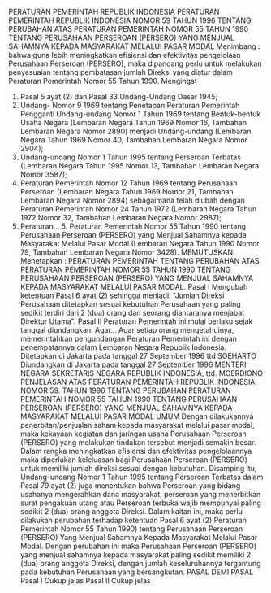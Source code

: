  PERATURAN PEMERINTAH REPUBLIK INDONESIA PERATURAN PEMERINTAH REPUBLIK INDONESIA NOMOR 59 TAHUN 1996 TENTANG PERUBAHAN ATAS PERATURAN PEMERINTAH NOMOR 55 TAHUN 1990 TENTANG PERUSAHAAN PERSEROAN (PERSERO) YANG MENJUAL SAHAMNYA KEPADA MASYARAKAT MELALUI PASAR MODAL
Menimbang :
 bahwa guna lebih meningkatkan efisiensi dan efektivitas pengelolaan Perusahaan Perseroan (PERSERO), maka dipandang perlu untuk melakukan penyesuaian tentang pembatasan jumlah Direksi yang diatur dalam Peraturan Pemerintah Nomor 55 Tahun 1990.
Mengingat :

1. Pasal 5 ayat (2) dan Pasal 33 Undang-Undang Dasar 1945;
2. Undang- Nomor 9 1969 tentang Penetapan Peraturan Pemerintah Pengganti Undang-undang Nomor 1 Tahun 1969 tentang Bentuk-bentuk Usaha Negara (Lembaran Negara Tahun 1969 Nomor 16, Tambahan Lembaran Negara Nomor 2890) menjadi Undang-undang (Lembaran Negara Tahun 1969 Nomor 40, Tambahan Lembaran Negara Nomor 2904);
3. Undang-undang Nomor 1 Tahun 1995 tentang Perseroan Terbatas (Lembaran Negara Tahun 1995 Nomor 13, Tambahan Lembaran Negara Nomor 3587);
4. Peraturan Pemerintah Nomor 12 Tahun 1969 tentang Perusahaan Perseroan (Lembaran Negara Tahun 1969 Nomor 21, Tambahan Lembaran Negara Nomor 2894) sebagaimana telah diubah dengan Peraturan Pemerintah Nomor 24 Tahun 1972 (Lembaran Negara Tahun 1972 Nomor 32, Tambahan Lembaran Negara Nomor 2987);
5. Peraturan… 5. Peraturan Pemerintah Nomor 55 Tahun 1990 tentang Perusahaan Perseroan (PERSERO) yang Menjual Sahamnya kepada Masyarakat Melalui Pasar Modal (Lembaran Negara Tahun 1990 Nomor 79, Tambahan Lembaran Negara Nomor 3428).
MEMUTUSKAN:
 Menetapkan : PERATURAN PEMERINTAH TENTANG PERUBAHAN ATAS PERATURAN PEMERINTAH NOMOR 55 TAHUN 1990 TENTANG PERUSAHAAN PERSEROAN (PERSERO) YANG MENJUAL SAHAMNYA KEPADA MASYARAKAT MELALUI PASAR MODAL.
Pasal I
Mengubah ketentuan Pasal 6 ayat (2) sehingga menjadi: "Jumlah Direksi Perusahaan ditetapkan sesuai kebutuhan Perusahaan yang paling sedikit terdiri dari 2 (dua) orang dan seorang diantaranya menjabat Direktur Utama".
Pasal II
Peraturan Pemerintah ini mulai berlaku sejak tanggal diundangkan. Agar…
Agar setiap orang mengetahuinya, memerintahkan pengundangan Peraturan Pemerintah ini dengan penempatannya dalam Lembaran Negara Republik Indonesia. Ditetapkan di Jakarta pada tanggal 27 September 1996 ttd SOEHARTO Diundangkan di Jakarta pada tanggal 27 September 1996 MENTERI NEGARA SEKRETARIS NEGARA REPUBLIK INDONESIA, ttd. MOERDIONO PENJELASAN ATAS PERATURAN PEMERINTAH REPUBLIK INDONESIA NOMOR 59. TAHUN 1996 TENTANG PERUBAHAN PERATURAN PEMERINTAH NOMOR 55 TAHUN 1990 TENTANG PERUSAHAAN PERSEROAN (PERSERO) YANG MENJUAL SAHAMNYA KEPADA MASYARAKAT MELALUI PASAR MODAL UMUM Dengan dilakukannya penerbitan/penjualan saham kepada masyarakat melalui pasar modal, maka kekayaan kegiatan dan jaringan usaha Perusahaan Perseroan (PERSERO) yang melakukan tindakan tersebut menjadi semakin besar. Dalam rangka meningkatkan efisiensi dan efektivitas pengelolaannya maka diperlukan keleluasan bagi Perusahaan Perseroan (PERSERO) untuk memiliki jumlah direksi sesuai dengan kebutuhan. Disamping itu, Undang-undang Nomor 1 Tahun 1995 tentang Perseroan Terbatas dalam Pasal 79 ayat (2) juga menentukan bahwa Perseroan yang bidang usahanya mengerahkan dana masyarakat, perseroan yang menerbitkan surat pengakuan utang atau Perseroan terbuka wajib mempunyai paling sedikit 2 (dua) orang anggota Direksi. Dalam kaitan ini, maka perlu dilakukan perubahan terhadap ketentuan Pasal 6 ayat (2) Peraturan Pemerintah Nomor 55 Tahun 1990) tentang Perusahaan Perseroan (PERSERO) Yang Menjual Sahamnya Kepada Masyarakat Melalui Pasar Modal. Dengan perubahan ini maka Perusahaan Perseroan (PERSERO) yang menjual sahamnya kepada masyarakat paling sedikit memiliki 2 (dua) orang anggota Direksi, dengan jumlah keseluruhannya tergantung pada kebutuhan Perusahaan yang bersangkutan. PASAL DEMI PASAL
Pasal I
Cukup jelas
Pasal II
Cukup jelas
